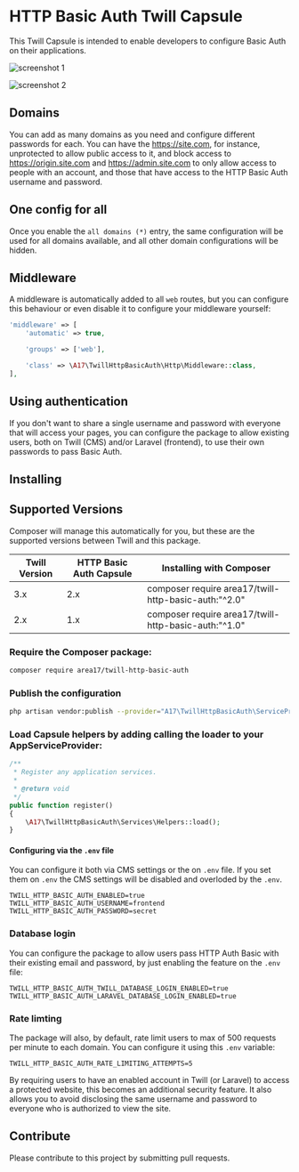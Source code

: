 # HTTP Basic Auth Twill Capsule

This Twill Capsule is intended to enable developers to configure Basic Auth on their applications.

![screenshot 1](docs/screenshot01.png)

![screenshot 2](docs/screenshot02.png)

## Domains

You can add as many domains as you need and configure different passwords for each. You can have the https://site.com, for instance, unprotected to allow public access to it, and block access to https://origin.site.com and https://admin.site.com to only allow access to people with an account, and those that have access to the HTTP Basic Auth username and password. 

## One config for all

Once you enable the `all domains (*)` entry, the same configuration will be used for all domains available, and all other domain configurations will be hidden.

## Middleware

A middleware is automatically added to all `web` routes, but you can configure this behaviour or even disable it to configure your middleware yourself:

``` php
'middleware' => [
    'automatic' => true,

    'groups' => ['web'],

    'class' => \A17\TwillHttpBasicAuth\Http\Middleware::class,
],
```

## Using authentication

If you don't want to share a single username and password with everyone that will access your pages, you can configure the package to allow existing users, both on Twill (CMS) and/or Laravel (frontend), to use their own passwords to pass Basic Auth.

## Installing

## Supported Versions
Composer will manage this automatically for you, but these are the supported versions between Twill and this package.

| Twill Version | HTTP Basic Auth Capsule | Installing with Composer                             | 
|---------------|-------------------------|------------------------------------------------------|
| 3.x           | 2.x                     | composer require area17/twill-http-basic-auth:"^2.0" |
| 2.x           | 1.x                     | composer require area17/twill-http-basic-auth:"^1.0" |

### Require the Composer package:

``` bash
composer require area17/twill-http-basic-auth
```

### Publish the configuration

``` bash
php artisan vendor:publish --provider="A17\TwillHttpBasicAuth\ServiceProvider"
```

### Load Capsule helpers by adding calling the loader to your AppServiceProvider:

``` php
/**
 * Register any application services.
 *
 * @return void
 */
public function register()
{
    \A17\TwillHttpBasicAuth\Services\Helpers::load();
}
```

#### Configuring via the `.env` file

You can configure it both via CMS settings or the on `.env` file. If you set them on `.env` the CMS settings will be disabled and overloded by the `.env`.

```dotenv
TWILL_HTTP_BASIC_AUTH_ENABLED=true
TWILL_HTTP_BASIC_AUTH_USERNAME=frontend
TWILL_HTTP_BASIC_AUTH_PASSWORD=secret
```

### Database login
You can configure the package to allow users pass HTTP Auth Basic with their existing email and password, by just enabling the feature on the `.env` file:

```dotenv
TWILL_HTTP_BASIC_AUTH_TWILL_DATABASE_LOGIN_ENABLED=true
TWILL_HTTP_BASIC_AUTH_LARAVEL_DATABASE_LOGIN_ENABLED=true
```

### Rate limting

The package will also, by default, rate limit users to max of 500 requests per minute to each domain. You can configure it using this `.env` variable:

```dotenv
TWILL_HTTP_BASIC_AUTH_RATE_LIMITING_ATTEMPTS=5
```

By requiring users to have an enabled account in Twill (or Laravel) to access a protected website, this becomes an additional security feature. It also allows you to avoid disclosing the same username and password to everyone who is authorized to view the site.

## Contribute

Please contribute to this project by submitting pull requests.
